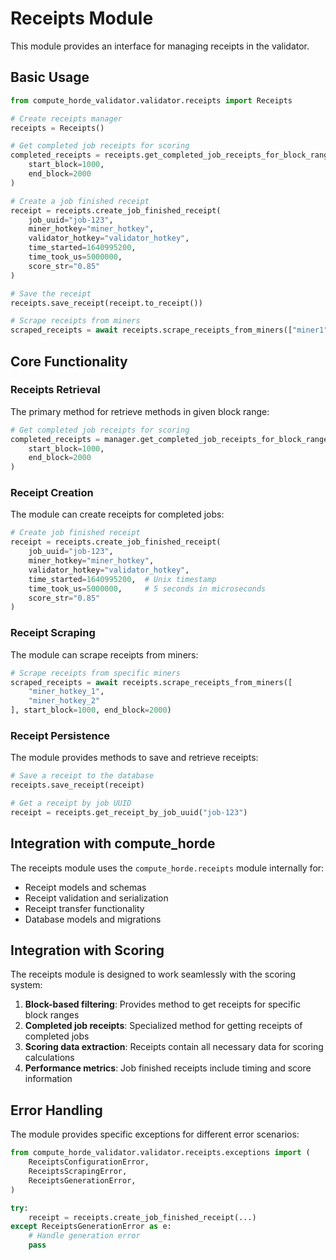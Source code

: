 # Receipts Module

This module provides an interface for managing receipts in the validator.

## Basic Usage

```python
from compute_horde_validator.validator.receipts import Receipts

# Create receipts manager
receipts = Receipts()

# Get completed job receipts for scoring
completed_receipts = receipts.get_completed_job_receipts_for_block_range(
    start_block=1000, 
    end_block=2000
)

# Create a job finished receipt
receipt = receipts.create_job_finished_receipt(
    job_uuid="job-123",
    miner_hotkey="miner_hotkey",
    validator_hotkey="validator_hotkey",
    time_started=1640995200,
    time_took_us=5000000,
    score_str="0.85"
)

# Save the receipt
receipts.save_receipt(receipt.to_receipt())

# Scrape receipts from miners
scraped_receipts = await receipts.scrape_receipts_from_miners(["miner1", "miner2"])
```

## Core Functionality

### Receipts Retrieval

The primary method for retrieve methods in given block range:

```python
# Get completed job receipts for scoring
completed_receipts = manager.get_completed_job_receipts_for_block_range(
    start_block=1000, 
    end_block=2000
)
```

### Receipt Creation

The module can create receipts for completed jobs:

```python
# Create job finished receipt
receipt = receipts.create_job_finished_receipt(
    job_uuid="job-123",
    miner_hotkey="miner_hotkey",
    validator_hotkey="validator_hotkey",
    time_started=1640995200,  # Unix timestamp
    time_took_us=5000000,     # 5 seconds in microseconds
    score_str="0.85"
)
```

### Receipt Scraping

The module can scrape receipts from miners:

```python
# Scrape receipts from specific miners
scraped_receipts = await receipts.scrape_receipts_from_miners([
    "miner_hotkey_1",
    "miner_hotkey_2"
], start_block=1000, end_block=2000)
```

### Receipt Persistence

The module provides methods to save and retrieve receipts:

```python
# Save a receipt to the database
receipts.save_receipt(receipt)

# Get a receipt by job UUID
receipt = receipts.get_receipt_by_job_uuid("job-123")
```

## Integration with compute_horde

The receipts module uses the `compute_horde.receipts` module internally for:
- Receipt models and schemas
- Receipt validation and serialization
- Receipt transfer functionality
- Database models and migrations

## Integration with Scoring

The receipts module is designed to work seamlessly with the scoring system:

1. **Block-based filtering**: Provides method to get receipts for specific block ranges
2. **Completed job receipts**: Specialized method for getting receipts of completed jobs
3. **Scoring data extraction**: Receipts contain all necessary data for scoring calculations
4. **Performance metrics**: Job finished receipts include timing and score information

## Error Handling

The module provides specific exceptions for different error scenarios:

```python
from compute_horde_validator.validator.receipts.exceptions import (
    ReceiptsConfigurationError,
    ReceiptsScrapingError,
    ReceiptsGenerationError,
)

try:
    receipt = receipts.create_job_finished_receipt(...)
except ReceiptsGenerationError as e:
    # Handle generation error
    pass
```
